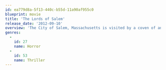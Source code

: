 ```yaml
---
id: ea779d8a-5f13-440c-b55d-11a90af955c0
blueprint: movie
title: 'The Lords of Salem'
release_date: '2012-09-10'
overview: 'The City of Salem, Massachusetts is visited by a coven of ancient witches.'
genres:
  -
    id: 27
    name: Horror
  -
    id: 53
    name: Thriller
---
```

